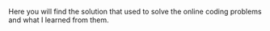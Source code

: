 
Here you will find the solution that used to solve the online coding problems
and what I learned from them.
